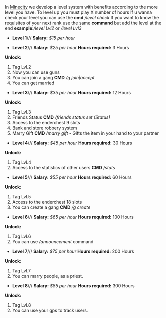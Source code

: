 In [Minecity](http://mcrp.fun/) we develop a level system with benefits according to the more level you have. To level up you must play X number of hours
If u wanna check your level you can use the **cmd** _/level check_
If you want to know the requisites of your next rank use the same **command** but add the level at the end **example**:_/level Lvl2_ or _/level Lvl3_

* **Level 1**///
**Salary:** _$15 per hour_

* **Level 2**///
**Salary:** _$25 per hour_
**Hours required:** 3 Hours

**Unlock:**
1. Tag Lvl.2
2. Now you can use guns
3. You can join a gang **CMD** _/g join|accept <gang>_
4. You can get married 

* **Level 3**///
**Salary:** _$35 per hour_
**Hours required:** 12 Hours

**Unlock:**
1. Tag Lvl.3
2. Friends Status **CMD** _/friends status set (Status)_
3. Access to the enderchest 9 slots
4. Bank and store robbery system
5. Marry Gift **CMD** _/marry gift_ - Gifts the item in your hand to your partner

* **Level 4**///
**Salary:** _$45 per hour_
**Hours required:** 30 Hours

**Unlock:**
1. Tag Lvl.4
2. Access to the statistics of other users **CMD** _/stats <username>_

* **Level 5**///
**Salary:** _$55 per hour_
**Hours required:** 60 Hours

**Unlock:**
1. Tag Lvl.5
3. Access to the enderchest 18 slots
4. You can create a gang **CMD** _/g create <nameofthegang>_

* **Level 6**///
**Salary:** _$65 per hour_
**Hours required:** 100 Hours

**Unlock:**
1. Tag Lvl.6
2. You can use _/announcement_ command

* **Level 7**///
**Salary:** _$75 per hour_
**Hours required:** 200 Hours

**Unlock:**
1. Tag Lvl.7
2. You can marry people, as a priest.

* **Level 8**///
**Salary:** _$85 per hour_
**Hours required:** 300 Hours

**Unlock:**
1. Tag Lvl.8
2. You can use your gps to track users. 